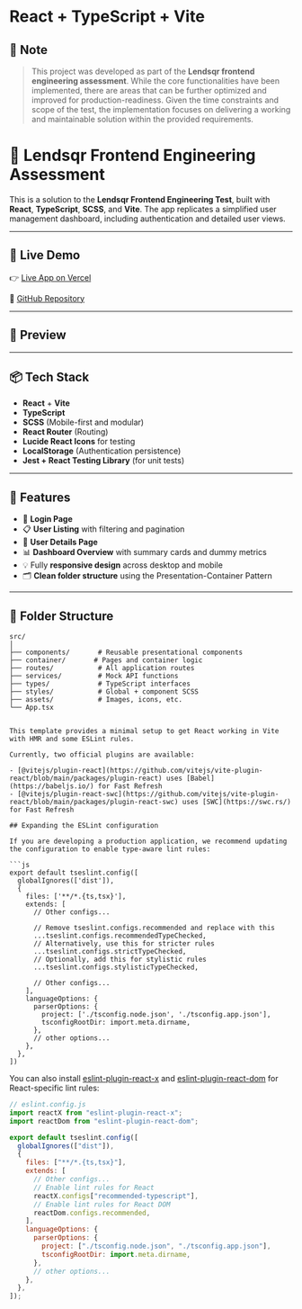 <!-- @format -->

# React + TypeScript + Vite

<!-- @format -->

## 📝 Note

> This project was developed as part of the **Lendsqr frontend engineering assessment**. While the core functionalities have been implemented, there are areas that can be further optimized and improved for production-readiness. Given the time constraints and scope of the test, the implementation focuses on delivering a working and maintainable solution within the provided requirements.

# 🚀 Lendsqr Frontend Engineering Assessment

This is a solution to the **Lendsqr Frontend Engineering Test**, built with **React**, **TypeScript**, **SCSS**, and **Vite**. The app replicates a simplified user management dashboard, including authentication and detailed user views.

---

## 🔗 Live Demo

👉 [Live App on Vercel](https://lendsqr-fe-test-beta-woad.vercel.app)

📁 [GitHub Repository](https://github.com/Stephenadebayoy/lendsqr-fe-test)

---

## 📸 Preview

---

## 📦 Tech Stack

- **React** + **Vite**
- **TypeScript**
- **SCSS** (Mobile-first and modular)
- **React Router** (Routing)
- **Lucide React Icons** for testing
- **LocalStorage** (Authentication persistence)
- **Jest + React Testing Library** (for unit tests)

---

## 🧠 Features

- 🔐 **Login Page**
- 📋 **User Listing** with filtering and pagination
- 👤 **User Details Page**
- 📊 **Dashboard Overview** with summary cards and dummy metrics
- 💡 Fully **responsive design** across desktop and mobile
- 🗂️ **Clean folder structure** using the Presentation-Container Pattern

---

## 📁 Folder Structure

````plaintext
src/
│
├── components/       # Reusable presentational components
├── container/       # Pages and container logic
├── routes/           # All application routes
├── services/         # Mock API functions
├── types/            # TypeScript interfaces
├── styles/           # Global + component SCSS
├── assets/           # Images, icons, etc.
└── App.tsx


This template provides a minimal setup to get React working in Vite with HMR and some ESLint rules.

Currently, two official plugins are available:

- [@vitejs/plugin-react](https://github.com/vitejs/vite-plugin-react/blob/main/packages/plugin-react) uses [Babel](https://babeljs.io/) for Fast Refresh
- [@vitejs/plugin-react-swc](https://github.com/vitejs/vite-plugin-react/blob/main/packages/plugin-react-swc) uses [SWC](https://swc.rs/) for Fast Refresh

## Expanding the ESLint configuration

If you are developing a production application, we recommend updating the configuration to enable type-aware lint rules:

```js
export default tseslint.config([
  globalIgnores(['dist']),
  {
    files: ['**/*.{ts,tsx}'],
    extends: [
      // Other configs...

      // Remove tseslint.configs.recommended and replace with this
      ...tseslint.configs.recommendedTypeChecked,
      // Alternatively, use this for stricter rules
      ...tseslint.configs.strictTypeChecked,
      // Optionally, add this for stylistic rules
      ...tseslint.configs.stylisticTypeChecked,

      // Other configs...
    ],
    languageOptions: {
      parserOptions: {
        project: ['./tsconfig.node.json', './tsconfig.app.json'],
        tsconfigRootDir: import.meta.dirname,
      },
      // other options...
    },
  },
])
````

You can also install [eslint-plugin-react-x](https://github.com/Rel1cx/eslint-react/tree/main/packages/plugins/eslint-plugin-react-x) and [eslint-plugin-react-dom](https://github.com/Rel1cx/eslint-react/tree/main/packages/plugins/eslint-plugin-react-dom) for React-specific lint rules:

```js
// eslint.config.js
import reactX from "eslint-plugin-react-x";
import reactDom from "eslint-plugin-react-dom";

export default tseslint.config([
  globalIgnores(["dist"]),
  {
    files: ["**/*.{ts,tsx}"],
    extends: [
      // Other configs...
      // Enable lint rules for React
      reactX.configs["recommended-typescript"],
      // Enable lint rules for React DOM
      reactDom.configs.recommended,
    ],
    languageOptions: {
      parserOptions: {
        project: ["./tsconfig.node.json", "./tsconfig.app.json"],
        tsconfigRootDir: import.meta.dirname,
      },
      // other options...
    },
  },
]);
```

